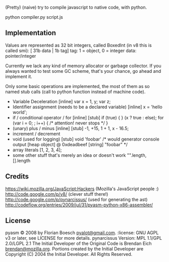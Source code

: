 (Pretty) (naive) try to compile javascript to native code, with python.

python compiler.py script.js

Implementation
-------------
Values are represented as 32 bit integers, called BoxedInt (in v8 this is called smi):
    [ 31b data | 1b tag]
    tag: 1 = object, 0 = integer
    data: pointer/integer

Currently we lack any kind of memory allocator or garbage collector.
If you always wanted to test some GC scheme, that's your chance, go ahead and implement it.

Only some basic operations are implemented, the most of them as so named stub calls
(call to python function instead of machine code).

- Variable Deceleration [inline]
    var x = 1, y; var z;
- Identifier assignment (needs to be a declared variable) [inline]
    x = 'hello world';
- if / conditional operator / for [inline] [stub]
    if (true) {
    }
    (x ? true : else);
    for (var i = 0; ; i++) { /* attention! never stops */
    }
- (unary) plus / minus [inline] [stub]
    -1, +15, 1 + 1, x - 16.5;
- increment / decrement
- void (used for logging) [stub]
    void 'foobar' /* would generator console output [heap object] @ 0xdeadbeef [string] "foobar" */
- array literals
    [1, 2, 3, 4];
- some other stuff that's merely an idea or doesn't work
    "".length, [].length

Credits
-------
https://wiki.mozilla.org/JavaScript:Hackers (Mozilla's JavaScript people :)
http://code.google.com/p/v8/ (clever stuff there!)
http://code.google.com/p/pynarcissus/ (used for generating the ast)
http://codeflow.org/entries/2009/jul/31/pyasm-python-x86-assembler/

License
-------
pyasm
    :copyright: 2008 by Florian Boesch <pyalot@gmail.com>.
    :license: GNU AGPL v3 or later, see LICENSE for more details.
pynarcissus
    Version: MPL 1.1/GPL 2.0/LGPL 2.1
    The Initial Developer of the Original Code is
    Brendan Eich <brendan@mozilla.org>.
    Portions created by the Initial Developer are Copyright (C) 2004
    the Initial Developer. All Rights Reserved.

